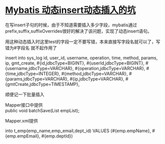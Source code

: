 # [Mybatis 动态insert动态插入的坑](https://www.cnblogs.com/h-c-g/p/10097810.html)

在写insert子句的时候，由于不知道需要插入多少字段，mybatis通过prefix,suffix,suffixOverrides很好的解决了该问题，实现了动态insert语句。

用这种动态插入时<if test=""></test>这里test的字段一定不要写错，本来直接写字段名就可以了，写错为#字段名 就不起作用了

<insert id="insertSelective" parameterType="com.bootdo.system.domain.LogDO">  
insert into sys_log  
<trim prefix="(" suffix=")" suffixOverrides=",">  
<if test="id != null">   id,  </if>  
<if test="userId != null">  user_id,  </if>  
<if test="username != null">  username,  </if>  
<if test="operation != null">  operation,  </if>  
<if test="time != null">  time,  </if>  
<if test="method != null">  method,  
</if>  
<if test="params != null">  
params,  
</if>  
<if test="ip != null">  
ip,  
</if>  
<if test="gmtCreate != null">  
gmt_create,  
</if>  
</trim>  
<trim prefix="values (" suffix=")" suffixOverrides=",">  
<if test="id != null">  
#{id,jdbcType=BIGINT},  
</if>  
<if test="userId != null">  
#{userId,jdbcType=BIGINT},  
</if>  
<if test="username != null">  
#{username,jdbcType=VARCHAR},  
</if>  
<if test="operation != null">  
#{operation,jdbcType=VARCHAR},  
</if>  
<if test="time != null">  
#{time,jdbcType=INTEGER},  
</if>  
<if test="method != null">  
#{method,jdbcType=VARCHAR},  
</if>  
<if test="params != null">  
#{params,jdbcType=VARCHAR},  
</if>  
<if test="ip != null">  
#{ip,jdbcType=VARCHAR},  
</if>  
<if test="gmtCreate != null">  
#{gmtCreate,jdbcType=TIMESTAMP},  
</if>  
</trim>  
</insert>

顺便记一下批量插入

Mapper接口中提供  
public void batchSave(List<Emp> empList);

Mapper.xml提供

<insert id="batchSave">  
into t_emp(emp_name,emp_email,dept_id) VALUES  
<foreach collection="list" item="emp" separator=",">  
(#{emp.empName}, #{emp.empEmail}, #{emp.deptId})  
</foreach>  
</insert>